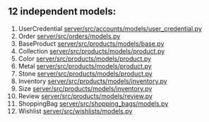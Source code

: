 ## 12 independent models:

1.  UserCredential [server/src/accounts/models/user_credential.py](https://github.com/beatrisilieva/drf-react-gems/blob/main/server/src/accounts/models/user_credential.py)
2.  Order [server/src/orders/models.py](https://github.com/beatrisilieva/drf-react-gems/blob/main/server/src/orders/models.py)
3.  BaseProduct [server/src/products/models/base.py](https://github.com/beatrisilieva/drf-react-gems/blob/main/server/src/products/models/base.py)
4.  Collection [server/src/products/models/product.py](https://github.com/beatrisilieva/drf-react-gems/blob/main/server/src/products/models/product.py)
5.  Color [server/src/products/models/product.py](https://github.com/beatrisilieva/drf-react-gems/blob/main/server/src/products/models/product.py)
6.  Metal [server/src/products/models/product.py](https://github.com/beatrisilieva/drf-react-gems/blob/main/server/src/products/models/product.py)
7.  Stone [server/src/products/models/product.py](https://github.com/beatrisilieva/drf-react-gems/blob/main/server/src/products/models/product.py)
8.  Inventory [server/src/products/models/inventory.py](https://github.com/beatrisilieva/drf-react-gems/blob/main/server/src/products/models/inventory.py)
9.  Size [server/src/products/models/inventory.py](https://github.com/beatrisilieva/drf-react-gems/blob/main/server/src/products/models/inventory.py)
10. Review [server/src/products/models/review.py](https://github.com/beatrisilieva/drf-react-gems/blob/main/server/src/products/models/review.py)
11. ShoppingBag [server/src/shopping_bags/models.py](https://github.com/beatrisilieva/drf-react-gems/blob/main/server/src/shopping_bags/models.py)
12. Wishlist [server/src/wishlists/models.py](https://github.com/beatrisilieva/drf-react-gems/blob/main/server/src/wishlists/models.py)
